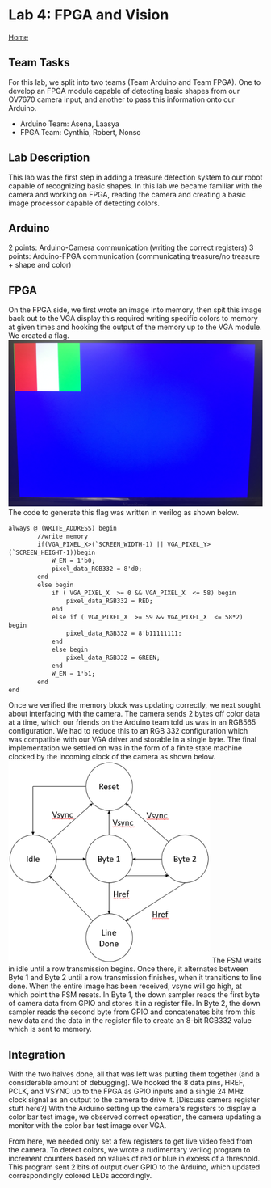 # Lab 4: FPGA and Vision
[Home](https://ece3400team19.github.io/)

## Team Tasks
For this lab, we split into two teams (Team Arduino and Team FPGA).  One to develop an FPGA module capable of detecting basic shapes from our OV7670 camera input, and another to pass this information onto our Arduino.

* Arduino Team: Asena, Laasya
* FPGA Team: Cynthia, Robert, Nonso

## Lab Description
 This lab was the first step in adding a treasure detection system to our robot capable of recognizing basic shapes.  In this lab we became familiar with the camera and working on FPGA, reading the camera and creating a basic image processor capable of detecting colors.  

## Arduino
2 points: Arduino-Camera communication (writing the correct registers)
3 points: Arduino-FPGA communication (communicating treasure/no treasure + shape and color)

## FPGA
On the FPGA side, we first wrote an image into memory, then spit this image back out to the VGA display this required writing specific colors to memory at given times and hooking the output of the memory up to the VGA module.  We created a flag.  
<img src="Lab04_Flag.jpeg" width="620" height="330" alt="SIgnal-Flag">
The code to generate this flag was written in verilog as shown below.
```
always @ (WRITE_ADDRESS) begin
		//write memory
		if(VGA_PIXEL_X>(`SCREEN_WIDTH-1) || VGA_PIXEL_Y>(`SCREEN_HEIGHT-1))begin
			W_EN = 1'b0;
			pixel_data_RGB332 = 8'd0;
		end
		else begin
			if ( VGA_PIXEL_X  >= 0 && VGA_PIXEL_X  <= 58) begin
				pixel_data_RGB332 = RED;
			end
			else if ( VGA_PIXEL_X  >= 59 && VGA_PIXEL_X  <= 58*2) begin
				pixel_data_RGB332 = 8'b11111111;
			end
			else begin
				pixel_data_RGB332 = GREEN;
			end
			W_EN = 1'b1;
		end
end
```
Once we verified the memory block was updating correctly, we next sought about interfacing with the camera.  The camera sends 2 bytes off color data at a time, which our friends on the Arduino team told us was in an RGB565 configuration.  We had to reduce this to an RGB 332 configuration which was compatible with our VGA driver and storable in a single byte.  The final implementation we settled on was in the form of a finite state machine clocked by the incoming clock of the camera as shown below.  
<img src="FSM_Diagram.PNG" width="400" height="400" alt="SIgnal-Flag">
The FSM waits in idle until a row transmission begins.  Once there, it alternates between Byte 1 and Byte 2 until a row transmission finishes, when it transitions to line done.  When the entire image has been received, vsync will go high, at which point the FSM resets.  In Byte 1, the down sampler reads the first byte of camera data from GPIO and stores it in a register file.  In Byte 2, the down sampler reads the second byte from GPIO and concatenates bits from this new data and the data in the register file to create an 8-bit RGB332 value which is sent to memory.  

## Integration
With the two halves done, all that was left was putting them together (and a considerable amount of debugging).  We hooked the 8 data pins, HREF, PCLK, and VSYNC up to the FPGA as GPIO inputs and a single 24 MHz clock signal as an output to the camera to drive it.  [Discuss camera register stuff here?] With the Arduino setting up the camera's registers to display a color bar test image, we observed correct operation, the camera updating a monitor with the color bar test image over VGA.  

From here, we needed only set a few registers to get live video feed from the camera.  To detect colors, we wrote a rudimentary verilog program to increment counters based on values of red or blue in excess of a threshold. This program sent 2 bits of output over GPIO to the Arduino, which updated correspondingly colored LEDs accordingly.  
